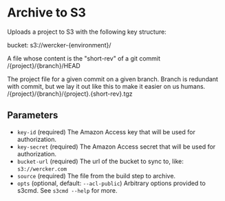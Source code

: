 # Archive to S3

Uploads a project to S3 with the following key structure:


bucket:
    s3://wercker-{environment}/

A file whose content is the "short-rev" of a git commit
    /{project}/{branch}/HEAD

The project file for a given commit on a given branch.
Branch is redundant with commit, but we lay it out like this to make it easier
on us humans.
    /{project}/{branch}/{project}.{short-rev}.tgz


## Parameters

* `key-id` (required) The Amazon Access key that will be used for authorization.
* `key-secret` (required) The Amazon Access secret that will be used for authorization.
* `bucket-url` (required) The url of the bucket to sync to, like: `s3://wercker.com`
* `source` (required) The file from the build step to archive.
* `opts` (optional, default: `--acl-public`) Arbitrary options provided to s3cmd. See `s3cmd --help` for more.
